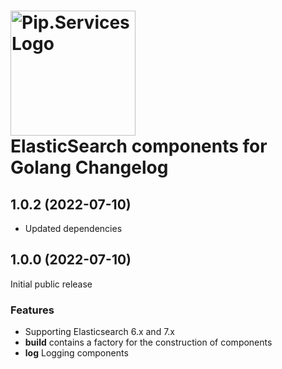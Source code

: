 # <img src="https://uploads-ssl.webflow.com/5ea5d3315186cf5ec60c3ee4/5edf1c94ce4c859f2b188094_logo.svg" alt="Pip.Services Logo" width="200"> <br/> ElasticSearch components for Golang Changelog

## <a name="1.0.2"></a> 1.0.2 (2022-07-10) 

- Updated dependencies

## <a name="1.0.0"></a> 1.0.0 (2022-07-10) 

Initial public release

### Features
* Supporting Elasticsearch 6.x and 7.x
* **build** contains a factory for the construction of components
* **log** Logging components